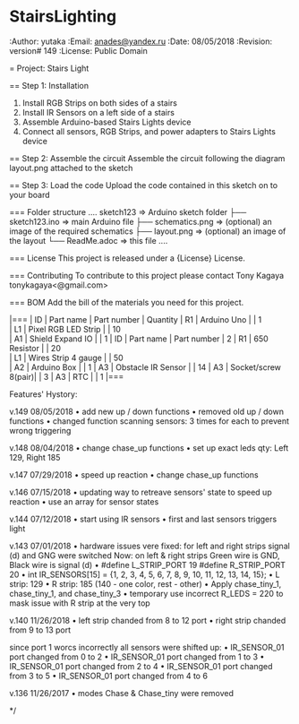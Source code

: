 # StairsLighting
:Author: yutaka
:Email: anades@yandex.ru
:Date: 08/05/2018
:Revision: version# 149
:License: Public Domain

= Project: Stairs Light

== Step 1: Installation
1. Install RGB Strips on both sides of a stairs
2. Install IR Sensors on a left side of a stairs
3. Assemble Arduino-based Stairs Lights device
4. Connect all sensors, RGB Strips, and power adapters to Stairs Lights device

== Step 2: Assemble the circuit
Assemble the circuit following the diagram layout.png attached to the sketch

== Step 3: Load the code
Upload the code contained in this sketch on to your board

=== Folder structure
....
 sketch123                => Arduino sketch folder
  ├── sketch123.ino       => main Arduino file
  ├── schematics.png      => (optional) an image of the required schematics
  ├── layout.png          => (optional) an image of the layout
  └── ReadMe.adoc         => this file
....

=== License
This project is released under a {License} License.

=== Contributing
To contribute to this project please contact Tony Kagaya tonykagaya<@gmail.com>

=== BOM
Add the bill of the materials you need for this project.

|===
| ID | Part name           | Part number  | Quantity
| R1 | Arduino Uno         |              | 1       
| L1 | Pixel RGB LED Strip |              | 10        
| A1 | Shield Expand IO    |              | 1 
| ID | Part name           | Part number  | 2
| R1 | 650 Resistor        |              | 20       
| L1 | Wires Strip 4 gauge |              | 50        
| A2 | Arduino Box         |              | 1 
| A3 | Obstacle IR Sensor  |              | 14 
| A3 | Socket/screw 8(pair)|              | 3 
| A3 | RTC                 |              | 1 
|===

Features' Hystory:

v.149
08/05/2018
• add new up / down functions
• removed old up / down functions
• changed function scanning sensors: 3 times for each to prevent wrong triggering

v.148
08/04/2018
• change chase_up functions
• set up exact leds qty: Left 129, Right 185

v.147
07/29/2018
• speed up reaction
• change chase_up functions

v.146
07/15/2018
• updating way to retreave sensors' state to speed up reaction
• use an array for sensor states

v.144
07/12/2018
• start using IR sensors
• first and last sensors triggers light

v.143
07/01/2018
• hardware issues vere fixed: for left and right strips signal (d) and GNG were switched
Now:
on left & right strips Green wire is GND, Black wire is signal (d)
• #define L_STRIP_PORT 19
 #define R_STRIP_PORT 20
• int IR_SENSORS[15] = {1, 2, 3, 4, 5, 6, 7, 8, 9, 10, 11, 12, 13, 14, 15};
• L strip: 129
• R strip: 185 (140 - one color, rest - other)
• Apply chase_tiny_1, chase_tiny_1, and chase_tiny_3
• temporary use incorrect R_LEDS = 220 to mask issue with R strip at the very top

v.140
11/26/2018
• left strip chanded from 8 to 12 port
• right strip chanded from 9 to 13 port

since port 1 worcs incorrectly all sensors were shifted up:
• IR_SENSOR_01 port changed from 0 to 2 
• IR_SENSOR_01 port changed from 1 to 3 
• IR_SENSOR_01 port changed from 2 to 4 
• IR_SENSOR_01 port changed from 3 to 5 
• IR_SENSOR_01 port changed from 4 to 6 

v.136
11/26/2017
• modes Chase & Chase_tiny were removed

*/
